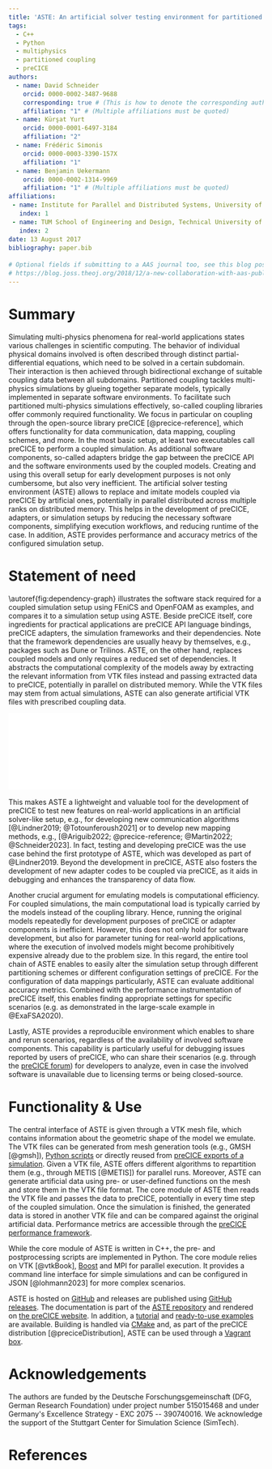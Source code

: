 ```yaml
---
title: 'ASTE: An artificial solver testing environment for partitioned coupling with preCICE'
tags:
  - C++
  - Python
  - multiphysics
  - partitioned coupling
  - preCICE
authors:
  - name: David Schneider
    orcid: 0000-0002-3487-9688
    corresponding: true # (This is how to denote the corresponding author)
    affiliation: "1" # (Multiple affiliations must be quoted)
  - name: Kürşat Yurt
    orcid: 0000-0001-6497-3184
    affiliation: "2"
  - name: Frédéric Simonis
    orcid: 0000-0003-3390-157X
    affiliation: "1"
  - name: Benjamin Uekermann
    orcid: 0000-0002-1314-9969
    affiliation: "1" # (Multiple affiliations must be quoted)
affiliations:
 - name: Institute for Parallel and Distributed Systems, University of Stuttgart, Germany
   index: 1
 - name: TUM School of Engineering and Design, Technical University of Munich, Germany
   index: 2
date: 13 August 2017
bibliography: paper.bib

# Optional fields if submitting to a AAS journal too, see this blog post:
# https://blog.joss.theoj.org/2018/12/a-new-collaboration-with-aas-publishing
---
```


<!-- A summary describing the high-level functionality and purpose of the software for a diverse, non-specialist audience. -->

# Summary

Simulating multi-physics phenomena for real-world applications states various challenges in scientific computing.
The behavior of individual physical domains involved is often described through distinct partial-differential equations, which need to be solved in a certain subdomain.
Their interaction is then achieved through bidirectional exchange of suitable coupling data between all subdomains.
Partitioned coupling tackles multi-physics simulations by glueing together separate models, typically implemented in separate software environments.
To facilitate such partitioned multi-physics simulations effectively, so-called coupling libraries offer commonly required functionality.
We focus in particular on coupling through the open-source library preCICE [@precice-reference], which offers functionality for data communication, data mapping, coupling schemes, and more.
In the most basic setup, at least two executables call preCICE to perform a coupled simulation.
As additional software components, so-called adapters bridge the gap between the preCICE API and the software environments used by the coupled models.
Creating and using this overall setup for early development purposes is not only cumbersome, but also very inefficient.
The artificial solver testing environment (ASTE) allows to replace and imitate models coupled via preCICE by artificial ones, potentially in parallel distributed across multiple ranks on distributed memory.
This helps in the development of preCICE, adapters, or simulation setups by reducing the necessary software components, simplifying execution workflows, and reducing runtime of the case.
In addition, ASTE provides performance and accuracy metrics of the configured simulation setup.

# Statement of need

\autoref{fig:dependency-graph} illustrates the software stack required for a coupled simulation setup using FEniCS and OpenFOAM as examples, and compares it to a simulation setup using ASTE.
Beside preCICE itself, core ingredients for practical applications are preCICE API language bindings, preCICE adapters, the simulation frameworks and their dependencies.
Note that the framework dependencies are usually heavy by themselves, e.g., packages such as Dune or Trilinos.
ASTE, on the other hand, replaces coupled models and only requires a reduced set of dependencies.
It abstracts the computational complexity of the models away by extracting the relevant information from VTK files instead and passing extracted data to preCICE, potentially in parallel on distributed memory.
While the VTK files may stem from actual simulations, ASTE can also generate artificial VTK files with prescribed coupling data.

<!-- We need to put the figure first, otherwise the reference won't be rendered correctly -->
![Dependency graph for a coupled simulation with FEniCS and OpenFOAM compared to a dependency graph using ASTE.\label{fig:dependency-graph}](dependency-graph.pdf)

This makes ASTE a lightweight and valuable tool for the development of preCICE to test new features on real-world applications in an artificial solver-like setup, e.g., for developing new communication algorithms [@Lindner2019; @Totounferoush2021] or to develop new mapping methods, e.g., [@Ariguib2022; @precice-reference; @Martin2022; @Schneider2023].
In fact, testing and developing preCICE was the use case behind the first prototype of ASTE, which was developed as part of @Lindner2019.
Beyond the development in preCICE, ASTE also fosters the development of new adapter codes to be coupled via preCICE, as it aids in debugging and enhances the transparency of data flow.

Another crucial argument for emulating models is computational efficiency.
For coupled simulations, the main computational load is typically carried by the models instead of the coupling library.
Hence, running the original models repeatedly for development purposes of preCICE or adapter components is inefficient.
However, this does not only hold for software development, but also for parameter tuning for real-world applications, where the execution of involved models might become prohibitively expensive already due to the problem size.
In this regard, the entire tool chain of ASTE enables to easily alter the simulation setup through different partitioning schemes or different configuration settings of preCICE.
For the configuration of data mappings particularly, ASTE can evaluate additional accuracy metrics.
Combined with the performance instrumentation of preCICE itself, this enables finding appropriate settings for specific scenarios (e.g. as demonstrated in the large-scale example in @ExaFSA2020).

Lastly, ASTE provides a reproducible environment which enables to share and rerun scenarios, regardless of the availability of involved software components. This capability is particularly useful for debugging issues reported by users of preCICE, who can share their scenarios (e.g. through the [preCICE forum](https://precice.discourse.group/)) for developers to analyze, even in case the involved software is unavailable due to licensing terms or being closed-source.

# Functionality & Use

The central interface of ASTE is given through a VTK mesh file, which contains information about the geometric shape of the model we emulate.
The VTK files can be generated from mesh generation tools (e.g., GMSH [@gmsh]), [Python scripts](https://github.com/precice/aste/tree/develop/tools/mesh-generators) or directly reused from [preCICE exports of a simulation](https://precice.org/configuration-export.html).
Given a VTK file, ASTE offers different algorithms to repartition them (e.g., through METIS [@METIS]) for parallel runs.
Moreover, ASTE can generate artificial data using pre- or user-defined functions on the mesh and store them in the VTK file format.
The core module of ASTE then reads the VTK file and passes the data to preCICE, potentially in every time step of the coupled simulation.
Once the simulation is finished, the generated data is stored in another VTK file and can be compared against the original artificial data.
Performance metrics are accessible through the [preCICE performance framework](https://precice.org/tooling-performance-analysis.html).

While the core module of ASTE is written in C++, the pre- and postprocessing scripts are implemented in Python.
The core module relies on VTK [@vtkBook], [Boost](https://boost.org/) and MPI for parallel execution.
It provides a command line interface for simple simulations and can be configured in JSON [@lohmann2023] for more complex scenarios.

ASTE is hosted on [GitHub](https://github.com/precice/aste) and releases are published using [GitHub releases](https://github.com/precice/aste/releases).
The documentation is part of the [ASTE repository](https://github.com/precice/aste/blob/develop/docs/README.md) and rendered on [the preCICE website](https://precice.org/tooling-aste.html).
In addition, a [tutorial](https://precice.org/tutorials-aste-turbine.html) and [ready-to-use examples](https://github.com/precice/aste/tree/develop/examples) are available.
Building is handled via [CMake](https://cmake.org/) and, as part of the preCICE distribution [@preciceDistribution], ASTE can be used through a [Vagrant box](https://github.com/precice/vm).

# Acknowledgements

The authors are funded by the Deutsche Forschungsgemeinschaft (DFG, German Research Foundation) under project number 515015468 and under Germany's Excellence Strategy - EXC 2075 -- 390740016. We acknowledge the support of the Stuttgart Center for Simulation Science (SimTech).

# References
